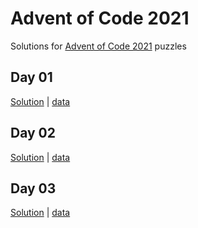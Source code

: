 # Advent of Code 2021
Solutions for [Advent of Code 2021](https://adventofcode.com/2021/) puzzles

## Day 01
[Solution](./link-to-puzzle-01-solution-file.cs) |
[data](./link-to-puzzle-01-data.txt)

## Day 02
[Solution](./link-to-puzzle-02-solution-file.cs) |
[data](./link-to-puzzle-02-data.txt)

## Day 03
[Solution](./link-to-puzzle-03-solution-file.cs) |
[data](./link-to-puzzle-03-data.txt)

